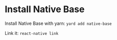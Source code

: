 # Install Native Base
Install Native Base with yarn: `yard add native-base`

Link it: `react-native link`
